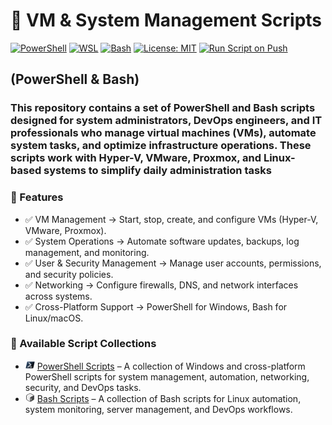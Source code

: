 # 🔧 VM & System Management Scripts

[![PowerShell](https://custom-icon-badges.demolab.com/badge/.-PowerShell-blue.svg?style=flat&logo=powershell-core-eyecatch32&logoColor=white)](https://learn.microsoft.com/en-us/powershell/scripting/install/installing-powershell-on-windows?view=powershell-7.5)
[![WSL](https://img.shields.io/badge/WSL-Microsoft-blue?style=flat&logo=linux&logoColor=white&logoSize=auto&labelColor=4E9A06)](https://learn.microsoft.com/en-us/windows/wsl/about)
[![Bash](https://img.shields.io/badge/GNU%20Bash-4EAA25?style=flat&logo=gnubash&logoColor=white&logoSize=auto&labelColor=black)](https://www.gnu.org/software/bash/)
[![License: MIT](https://img.shields.io/badge/License-MIT-green.svg)](https://opensource.org/licenses/MIT)
[![Run Script on Push](https://github.com/KR-Sew/Scripting/actions/workflows/bash.yml/badge.svg)](https://github.com/KR-Sew/Scripting/actions/workflows/bash.yml)

## **(PowerShell & Bash)**

### This repository contains a set of PowerShell and Bash scripts designed for system administrators, DevOps engineers, and IT professionals who manage virtual machines (VMs), automate system tasks, and optimize infrastructure operations. These scripts work with Hyper-V, VMware, Proxmox, and Linux-based systems to simplify daily administration tasks

### 🚀 Features

- ✅ VM Management → Start, stop, create, and configure VMs (Hyper-V, VMware, Proxmox).
- ✅ System Operations → Automate software updates, backups, log management, and monitoring.
- ✅ User & Security Management → Manage user accounts, permissions, and security policies.
- ✅ Networking → Configure firewalls, DNS, and network interfaces across systems.
- ✅ Cross-Platform Support → PowerShell for Windows, Bash for Linux/macOS.

### 🚀 Available Script Collections

- <img src="./Assets/Powershell.svg" width="15" > [PowerShell Scripts](./PowerShell/) – A collection of Windows and cross-platform PowerShell scripts for system management, automation, networking, security, and DevOps tasks.
- <img src="./Assets/icons8-bash-48.svg" width="15" > [Bash Scripts](./Bash/) – A collection of Bash scripts for Linux automation, system monitoring, server management, and DevOps workflows.
